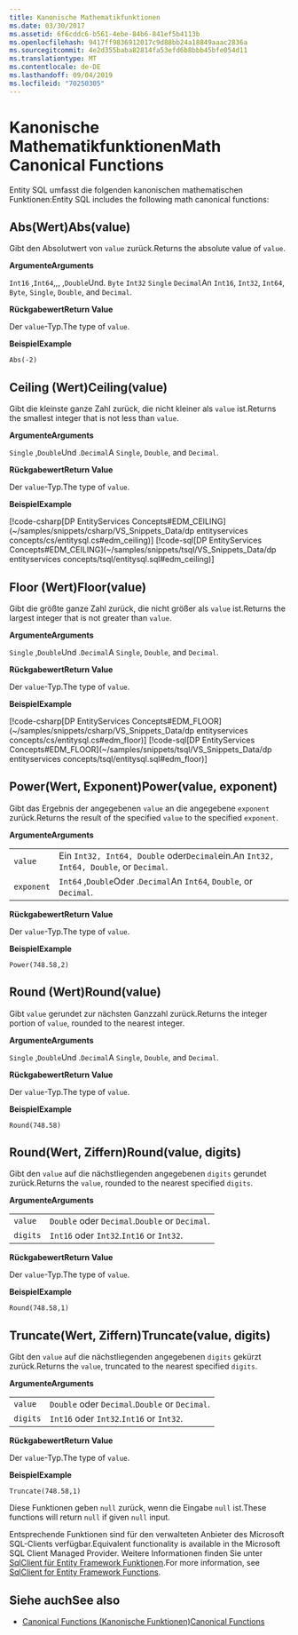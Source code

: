 ```yaml
---
title: Kanonische Mathematikfunktionen
ms.date: 03/30/2017
ms.assetid: 6f6cddc6-b561-4ebe-84b6-841ef5b4113b
ms.openlocfilehash: 9417ff9836912017c9d88bb24a18849aaac2836a
ms.sourcegitcommit: 4e2d355baba82814fa53efd6b8bbb45bfe054d11
ms.translationtype: MT
ms.contentlocale: de-DE
ms.lasthandoff: 09/04/2019
ms.locfileid: "70250305"
---
```

# <a name="math-canonical-functions"></a><span data-ttu-id="3c35d-102">Kanonische Mathematikfunktionen</span><span class="sxs-lookup"><span data-stu-id="3c35d-102">Math Canonical Functions</span></span>

<span data-ttu-id="3c35d-103">Entity SQL umfasst die folgenden kanonischen mathematischen Funktionen:</span><span class="sxs-lookup"><span data-stu-id="3c35d-103">Entity SQL includes the following math canonical functions:</span></span>
  
## <a name="absvalue"></a><span data-ttu-id="3c35d-104">Abs(Wert)</span><span class="sxs-lookup"><span data-stu-id="3c35d-104">Abs(value)</span></span>

<span data-ttu-id="3c35d-105">Gibt den Absolutwert von `value` zurück.</span><span class="sxs-lookup"><span data-stu-id="3c35d-105">Returns the absolute value of `value`.</span></span>

<span data-ttu-id="3c35d-106">**Argumente**</span><span class="sxs-lookup"><span data-stu-id="3c35d-106">**Arguments**</span></span>

<span data-ttu-id="3c35d-107">`Int16` ,`Int64`,,, ,`Double`Und. `Byte` `Int32` `Single` `Decimal`</span><span class="sxs-lookup"><span data-stu-id="3c35d-107">An `Int16`, `Int32`, `Int64`, `Byte`, `Single`, `Double`, and `Decimal`.</span></span>

<span data-ttu-id="3c35d-108">**Rückgabewert**</span><span class="sxs-lookup"><span data-stu-id="3c35d-108">**Return Value**</span></span>

<span data-ttu-id="3c35d-109">Der `value`-Typ.</span><span class="sxs-lookup"><span data-stu-id="3c35d-109">The type of `value`.</span></span>

<span data-ttu-id="3c35d-110">**Beispiel**</span><span class="sxs-lookup"><span data-stu-id="3c35d-110">**Example**</span></span>

`Abs(-2)`

## <a name="ceilingvalue"></a><span data-ttu-id="3c35d-111">Ceiling (Wert)</span><span class="sxs-lookup"><span data-stu-id="3c35d-111">Ceiling(value)</span></span>

<span data-ttu-id="3c35d-112">Gibt die kleinste ganze Zahl zurück, die nicht kleiner als `value` ist.</span><span class="sxs-lookup"><span data-stu-id="3c35d-112">Returns the smallest integer that is not less than `value`.</span></span>

<span data-ttu-id="3c35d-113">**Argumente**</span><span class="sxs-lookup"><span data-stu-id="3c35d-113">**Arguments**</span></span>

<span data-ttu-id="3c35d-114">`Single` ,`Double`Und .`Decimal`</span><span class="sxs-lookup"><span data-stu-id="3c35d-114">A `Single`, `Double`, and `Decimal`.</span></span>

<span data-ttu-id="3c35d-115">**Rückgabewert**</span><span class="sxs-lookup"><span data-stu-id="3c35d-115">**Return Value**</span></span>

<span data-ttu-id="3c35d-116">Der `value`-Typ.</span><span class="sxs-lookup"><span data-stu-id="3c35d-116">The type of `value`.</span></span>

<span data-ttu-id="3c35d-117">**Beispiel**</span><span class="sxs-lookup"><span data-stu-id="3c35d-117">**Example**</span></span>

[!code-csharp[DP EntityServices Concepts#EDM_CEILING](~/samples/snippets/csharp/VS_Snippets_Data/dp entityservices concepts/cs/entitysql.cs#edm_ceiling)]
[!code-sql[DP EntityServices Concepts#EDM_CEILING](~/samples/snippets/tsql/VS_Snippets_Data/dp entityservices concepts/tsql/entitysql.sql#edm_ceiling)]

## <a name="floorvalue"></a><span data-ttu-id="3c35d-118">Floor (Wert)</span><span class="sxs-lookup"><span data-stu-id="3c35d-118">Floor(value)</span></span>

<span data-ttu-id="3c35d-119">Gibt die größte ganze Zahl zurück, die nicht größer als `value` ist.</span><span class="sxs-lookup"><span data-stu-id="3c35d-119">Returns the largest integer that is not greater than `value`.</span></span>

<span data-ttu-id="3c35d-120">**Argumente**</span><span class="sxs-lookup"><span data-stu-id="3c35d-120">**Arguments**</span></span>

<span data-ttu-id="3c35d-121">`Single` ,`Double`Und .`Decimal`</span><span class="sxs-lookup"><span data-stu-id="3c35d-121">A `Single`, `Double`, and `Decimal`.</span></span>

<span data-ttu-id="3c35d-122">**Rückgabewert**</span><span class="sxs-lookup"><span data-stu-id="3c35d-122">**Return Value**</span></span>

<span data-ttu-id="3c35d-123">Der `value`-Typ.</span><span class="sxs-lookup"><span data-stu-id="3c35d-123">The type of `value`.</span></span>

<span data-ttu-id="3c35d-124">**Beispiel**</span><span class="sxs-lookup"><span data-stu-id="3c35d-124">**Example**</span></span>

[!code-csharp[DP EntityServices Concepts#EDM_FLOOR](~/samples/snippets/csharp/VS_Snippets_Data/dp entityservices concepts/cs/entitysql.cs#edm_floor)]
[!code-sql[DP EntityServices Concepts#EDM_FLOOR](~/samples/snippets/tsql/VS_Snippets_Data/dp entityservices concepts/tsql/entitysql.sql#edm_floor)]

## <a name="powervalue-exponent"></a><span data-ttu-id="3c35d-125">Power(Wert, Exponent)</span><span class="sxs-lookup"><span data-stu-id="3c35d-125">Power(value, exponent)</span></span>

<span data-ttu-id="3c35d-126">Gibt das Ergebnis der angegebenen `value` an die angegebene `exponent` zurück.</span><span class="sxs-lookup"><span data-stu-id="3c35d-126">Returns the result of the specified `value` to the specified `exponent`.</span></span>

<span data-ttu-id="3c35d-127">**Argumente**</span><span class="sxs-lookup"><span data-stu-id="3c35d-127">**Arguments**</span></span>

|  |  |
|--|--|
|`value` | <span data-ttu-id="3c35d-128">Ein `Int32, Int64, Double` oder`Decimal`ein.</span><span class="sxs-lookup"><span data-stu-id="3c35d-128">An `Int32, Int64, Double`, or `Decimal`.</span></span> |
|`exponent` | <span data-ttu-id="3c35d-129">`Int64` ,`Double`Oder .`Decimal`</span><span class="sxs-lookup"><span data-stu-id="3c35d-129">An `Int64`, `Double`, or `Decimal`.</span></span> |

<span data-ttu-id="3c35d-130">**Rückgabewert**</span><span class="sxs-lookup"><span data-stu-id="3c35d-130">**Return Value**</span></span>

<span data-ttu-id="3c35d-131">Der `value`-Typ.</span><span class="sxs-lookup"><span data-stu-id="3c35d-131">The type of `value`.</span></span>

<span data-ttu-id="3c35d-132">**Beispiel**</span><span class="sxs-lookup"><span data-stu-id="3c35d-132">**Example**</span></span>

`Power(748.58,2)`

## <a name="roundvalue"></a><span data-ttu-id="3c35d-133">Round (Wert)</span><span class="sxs-lookup"><span data-stu-id="3c35d-133">Round(value)</span></span>

<span data-ttu-id="3c35d-134">Gibt `value` gerundet zur nächsten Ganzzahl zurück.</span><span class="sxs-lookup"><span data-stu-id="3c35d-134">Returns the integer portion of `value`, rounded to the nearest integer.</span></span>

<span data-ttu-id="3c35d-135">**Argumente**</span><span class="sxs-lookup"><span data-stu-id="3c35d-135">**Arguments**</span></span>

<span data-ttu-id="3c35d-136">`Single` ,`Double`Und .`Decimal`</span><span class="sxs-lookup"><span data-stu-id="3c35d-136">A `Single`, `Double`, and `Decimal`.</span></span>

<span data-ttu-id="3c35d-137">**Rückgabewert**</span><span class="sxs-lookup"><span data-stu-id="3c35d-137">**Return Value**</span></span>

<span data-ttu-id="3c35d-138">Der `value`-Typ.</span><span class="sxs-lookup"><span data-stu-id="3c35d-138">The type of `value`.</span></span>

<span data-ttu-id="3c35d-139">**Beispiel**</span><span class="sxs-lookup"><span data-stu-id="3c35d-139">**Example**</span></span>

`Round(748.58)`

## <a name="roundvalue-digits"></a><span data-ttu-id="3c35d-140">Round(Wert, Ziffern)</span><span class="sxs-lookup"><span data-stu-id="3c35d-140">Round(value, digits)</span></span>

<span data-ttu-id="3c35d-141">Gibt den `value` auf die nächstliegenden angegebenen `digits` gerundet zurück.</span><span class="sxs-lookup"><span data-stu-id="3c35d-141">Returns the `value`, rounded to the nearest specified `digits`.</span></span>

<span data-ttu-id="3c35d-142">**Argumente**</span><span class="sxs-lookup"><span data-stu-id="3c35d-142">**Arguments**</span></span>

|  |  |
|--|--|
|`value`|<span data-ttu-id="3c35d-143">`Double` oder `Decimal`.</span><span class="sxs-lookup"><span data-stu-id="3c35d-143">`Double` or `Decimal`.</span></span>|
|`digits`|<span data-ttu-id="3c35d-144">`Int16` oder `Int32`.</span><span class="sxs-lookup"><span data-stu-id="3c35d-144">`Int16` or `Int32`.</span></span>|

<span data-ttu-id="3c35d-145">**Rückgabewert**</span><span class="sxs-lookup"><span data-stu-id="3c35d-145">**Return Value**</span></span>

<span data-ttu-id="3c35d-146">Der `value`-Typ.</span><span class="sxs-lookup"><span data-stu-id="3c35d-146">The type of `value`.</span></span>

<span data-ttu-id="3c35d-147">**Beispiel**</span><span class="sxs-lookup"><span data-stu-id="3c35d-147">**Example**</span></span>

`Round(748.58,1)`

## <a name="truncatevalue-digits"></a><span data-ttu-id="3c35d-148">Truncate(Wert, Ziffern)</span><span class="sxs-lookup"><span data-stu-id="3c35d-148">Truncate(value, digits)</span></span>

<span data-ttu-id="3c35d-149">Gibt den `value` auf die nächstliegenden angegebenen `digits` gekürzt zurück.</span><span class="sxs-lookup"><span data-stu-id="3c35d-149">Returns the `value`, truncated to the nearest specified `digits`.</span></span>

<span data-ttu-id="3c35d-150">**Argumente**</span><span class="sxs-lookup"><span data-stu-id="3c35d-150">**Arguments**</span></span>

|  |  |
|--|--|
|`value`|<span data-ttu-id="3c35d-151">`Double` oder `Decimal`.</span><span class="sxs-lookup"><span data-stu-id="3c35d-151">`Double` or `Decimal`.</span></span>|
|`digits`|<span data-ttu-id="3c35d-152">`Int16` oder `Int32`.</span><span class="sxs-lookup"><span data-stu-id="3c35d-152">`Int16` or `Int32`.</span></span>|

<span data-ttu-id="3c35d-153">**Rückgabewert**</span><span class="sxs-lookup"><span data-stu-id="3c35d-153">**Return Value**</span></span>

<span data-ttu-id="3c35d-154">Der `value`-Typ.</span><span class="sxs-lookup"><span data-stu-id="3c35d-154">The type of `value`.</span></span>

<span data-ttu-id="3c35d-155">**Beispiel**</span><span class="sxs-lookup"><span data-stu-id="3c35d-155">**Example**</span></span>

`Truncate(748.58,1)`  
  
 <span data-ttu-id="3c35d-156">Diese Funktionen geben `null` zurück, wenn die Eingabe `null` ist.</span><span class="sxs-lookup"><span data-stu-id="3c35d-156">These functions will return `null` if given `null` input.</span></span>  
  
 <span data-ttu-id="3c35d-157">Entsprechende Funktionen sind für den verwalteten Anbieter des Microsoft SQL-Clients verfügbar.</span><span class="sxs-lookup"><span data-stu-id="3c35d-157">Equivalent functionality is available in the Microsoft SQL Client Managed Provider.</span></span> <span data-ttu-id="3c35d-158">Weitere Informationen finden Sie unter [SqlClient für Entity Framework Funktionen](../sqlclient-for-ef-functions.md).</span><span class="sxs-lookup"><span data-stu-id="3c35d-158">For more information, see [SqlClient for Entity Framework Functions](../sqlclient-for-ef-functions.md).</span></span>  
  
## <a name="see-also"></a><span data-ttu-id="3c35d-159">Siehe auch</span><span class="sxs-lookup"><span data-stu-id="3c35d-159">See also</span></span>

- [<span data-ttu-id="3c35d-160">Canonical Functions (Kanonische Funktionen)</span><span class="sxs-lookup"><span data-stu-id="3c35d-160">Canonical Functions</span></span>](canonical-functions.md)
